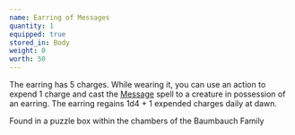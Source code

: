 ```yaml
---
name: Earring of Messages
quantity: 1
equipped: true
stored_in: Body
weight: 0
worth: 50
---
```


The earring has 5 charges. While wearing it, you can use an action to expend 1 charge and cast the [Message](http://dnd5e.wikidot.com/spell:message) spell to a creature in possession of an earring. The earring regains 1d4 + 1 expended charges daily at dawn.

Found in a puzzle box within the chambers of the Baumbauch Family